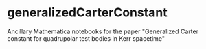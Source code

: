 # generalizedCarterConstant
Ancillary Mathematica notebooks for the paper "Generalized Carter constant for quadrupolar test bodies in Kerr spacetime"
